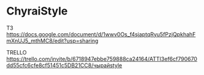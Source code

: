 # ChyraiStyle
ТЗ
https://docs.google.com/document/d/1wwv0Os_f4sjaptqRyu5fPzjQpkhahFmXnUJ5_mthMC8/edit?usp=sharing

TRELLO
https://trello.com/invite/b/6718947ebbe759888ca24164/ATTI3ef6cf790670dd55cfc6cfe8cf51451c5DB21CC8/чырайstyle
